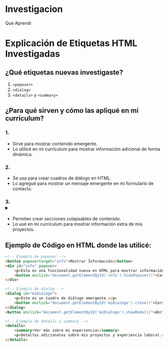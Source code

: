 # Investigacion
Que Aprendi
# Explicación de Etiquetas HTML Investigadas

## ¿Qué etiquetas nuevas investigaste?
1. `<popover>`
2. `<dialog>`
3. `<details>` y `<summary>`

## ¿Para qué sirven y cómo las apliqué en mi currículum?

### 1. <popover>
   - Sirve para mostrar contenido emergente.
   - Lo utilicé en mi currículum para mostrar información adicional de forma dinámica.

### 2. <dialog>
   - Se usa para crear cuadros de diálogo en HTML.
   - Lo agregué para mostrar un mensaje emergente en mi formulario de contacto.

### 3. <details> y <summary>
   - Permiten crear secciones colapsables de contenido.
   - Lo usé en mi currículum para mostrar información extra de mis proyectos.

## Ejemplo de Código en HTML donde las utilicé:

```html
<!-- Ejemplo de popover -->
<button popovertarget="info">Mostrar Información</button>
<div id="info" popover>
    <p>Esta es una funcionalidad nueva en HTML para mostrar información emergente.</p>
    <button onclick="document.getElementById('info').hidePopover()">Cerrar</button>
</div>

<!-- Ejemplo de dialog -->
<dialog id="miDialogo">
    <p>Este es un cuadro de diálogo emergente.</p>
    <button onclick="document.getElementById('miDialogo').close()">Cerrar</button>
</dialog>
<button onclick="document.getElementById('miDialogo').showModal()">Abrir Diálogo</button>

<!-- Ejemplo de details y summary -->
<details>
    <summary>Ver más sobre mi experiencia</summary>
    <p>Detalles adicionales sobre mis proyectos y experiencia laboral.</p>
</details>
